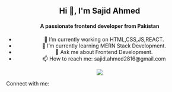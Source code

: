<h2 align="center">Hi 👋, I'm Sajid Ahmed </h2>

<h4 align="center">A passionate frontend developer from Pakistan</h4>
<div align="center">  
  <ul>
    <li>🔭 I’m currently working on HTML,CSS,JS,REACT.</li>
    <li>🌱 I’m currently learning MERN Stack Development.</li>
    <li>💬 Ask me about Frontend Development.</li>
    <li>📫 How to reach me: sajid.ahmed2816@gmail.com</li>
  </ul>
  <img             src="https://camo.githubusercontent.com/19db51af5f90f1b152bc0b9078f5fe97053955be5074f03f17019c70345bdcdb/68747470733a2f2f6d69726f2e6d656469756d2e636f6d2f6d61782f313336302f302a37513379765349765f7430696f4a2d5a2e676966"/>
</div>

Connect with me:

<!--
**sajid-ahmed2816/sajid-ahmed2816** is a ✨ _special_ ✨ repository because its `README.md` (this file) appears on your GitHub profile.

Here are some ideas to get you started:

- 🔭 I’m currently working on HTML,CSS,JS,REACT
- 🌱 I’m currently learning 
- 👯 I’m looking to collaborate on ...
- 🤔 I’m looking for help with ...
- 💬 Ask me about ...
- 📫 How to reach me: ...
- 😄 Pronouns: ...
- ⚡ Fun fact: ...
-->
